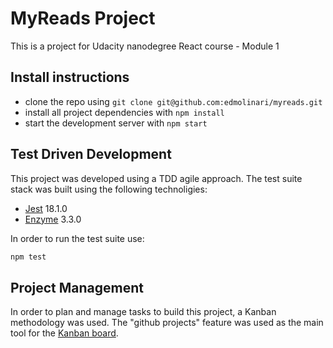 # MyReads Project


This is a project for Udacity nanodegree React course - Module 1

## Install instructions

* clone the repo using `git clone git@github.com:edmolinari/myreads.git`
* install all project dependencies with `npm install`
* start the development server with `npm start`


## Test Driven Development

This project was developed using a TDD agile approach. The test suite stack was built using the following technoligies:
* [Jest](https://facebook.github.io/jest/) 18.1.0
* [Enzyme](http://airbnb.io/enzyme/) 3.3.0

In order to run the test suite use:
```bash
npm test
```

## Project Management
In order to plan and manage tasks to build this project, a Kanban methodology was used. The "github projects" feature was used as the main tool for the [Kanban board](https://github.com/edmolinari/myreads/projects/1).

